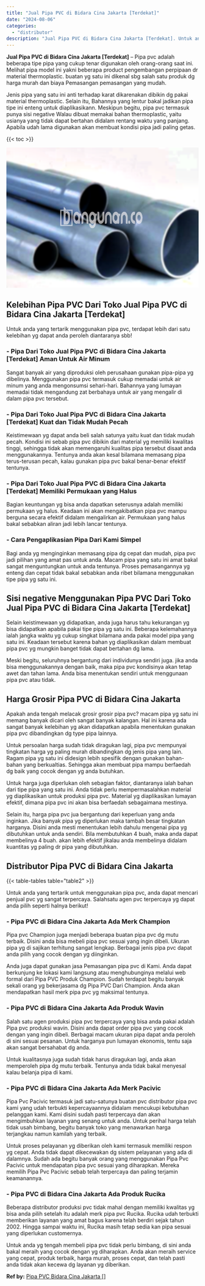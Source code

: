 ```yaml
---
title: "Jual Pipa PVC di Bidara Cina Jakarta [Terdekat]"
date: "2024-08-06"
categories: 
  - "distributor"
description: "Jual Pipa PVC di Bidara Cina Jakarta [Terdekat]. Untuk anda yg tengah membeli pipa pvc tidak perlu bimbang, di sini anda bakal meraih yang cocok dengan yg di..."
---
```


**Jual Pipa PVC di Bidara Cina Jakarta \[Terdekat\]** – Pipa pvc adalah beberapa tipe pipa yang cukup tenar digunakan oleh orang-orang saat ini. Melihat pipa model ini yakni beberapa product pengembangan perpipaan dr material thermoplastic. buatan yg satu ini dikenal sbg salah satu produk dg harga murah dan biaya Pemasangan pemasangan yang mudah.

Jenis pipa yang satu ini anti terhadap karat dikarenakan dibikin dg pakai material thermoplastic. Selain itu, Bahannya yang lentur bakal jadikan pipa tipe ini enteng untuk diaplikasikann. Meskipun begitu, pipa pvc termasuk punya sisi negative Walau dibuat memakai bahan thermoplastic, yaitu usianya yang tidak dapat bertahan didalam rentang waktu yang panjang. Apabila udah lama digunakan akan membuat kondisi pipa jadi paling getas.

{{< toc >}}

![Jual Pipa PVC di Bidara Cina Jakarta [Terdekat]](/images/jaul-pipa-pvc-60.png)

## Kelebihan Pipa PVC Dari Toko Jual Pipa PVC di Bidara Cina Jakarta \[Terdekat\]

Untuk anda yang tertarik menggunakan pipa pvc, terdapat lebih dari satu kelebihan yg dapat anda peroleh diantaranya sbb!

### \- Pipa Dari Toko Jual Pipa PVC di Bidara Cina Jakarta \[Terdekat\] Aman Untuk Air Minum

Sangat banyak air yang diproduksi oleh perusahaan gunakan pipa-pipa yg dibelinya. Menggunakan pipa pvc termasuk cukup memadai untuk air minum yang anda mengonsumsi sehari-hari. Bahannya yang lumayan memadai tidak mengandung zat berbahaya untuk air yang mengalir di dalam pipa pvc tersebut.

### \- Pipa Dari Toko Jual Pipa PVC di Bidara Cina Jakarta \[Terdekat\] Kuat dan Tidak Mudah Pecah

Keistimewaan yg dapat anda beli salah satunya yaitu kuat dan tidak mudah pecah. Kondisi ini sebab pipa pvc dibikin dari material yg memiliki kwalitas tinggi, sehingga tidak akan memengaruhi kualitas pipa tersebut disaat anda menggunakannya. Tentunya anda akan kesal bilamana memasang pipa terus-terusan pecah, kalau gunakan pipa pvc bakal benar-benar efektif tentunya.

### \- Pipa Dari Toko Jual Pipa PVC di Bidara Cina Jakarta \[Terdekat\] Memiliki Permukaan yang Halus

Bagian keuntungan yg bisa anda dapatkan seterusnya adalah memiliki permukaan yg halus. Keadaan ini akan mengakibatkan pipa pvc mampu berguna secara efektif didalam mengalirkan air. Permukaan yang halus bakal sebabkan aliran jadi lebih lancar tentunya.

### \- Cara Pengaplikasian Pipa Dari Kami Simpel

Bagi anda yg menginginkan memasang pipa dg cepat dan mudah, pipa pvc jadi pilihan yang amat pas untuk anda. Macam pipa yang satu ini amat bakal sangat menguntungkan untuk anda tentunya. Proses pemasangannya yg enteng dan cepat tidak bakal sebabkan anda ribet bilamana menggunakan tipe pipa yg satu ini.

## Sisi negative Menggunakan Pipa PVC Dari Toko Jual Pipa PVC di Bidara Cina Jakarta \[Terdekat\]

Selain keistimewaan yg didapatkan, anda juga harus tahu kekurangan yg bisa didapatkan apabila pakai tipe pipa yg satu ini. Beberapa kelemahannya ialah jangka waktu yg cukup singkat bilamana anda pakai model pipa yang satu ini. Keadaan tersebut karena bahan yg diaplikasikan dalam membuat pipa pvc yg mungkin banget tidak dapat bertahan dg lama.

Meski begitu, seluruhnya bergantung dari individunya sendiri juga. jika anda bisa menggunakannya dengan baik, maka pipa pvc kondisinya akan tetap awet dan tahan lama. Anda bisa menentukan sendiri untuk menggunaan pipa pvc atau tidak.

## Harga Grosir Pipa PVC di Bidara Cina Jakarta

Apakah anda tengah melacak grosir grosir pipa pvc? macam pipa yg satu ini memang banyak dicari oleh sangat banyak kalangan. Hal ini karena ada sangat banyak kelebihan yg akan didapatkan apabila menentukan gunakan pipa pvc dibandingkan dg type pipa lainnya.

Untuk persoalan harga sudah tidak diragukan lagi, pipa pvc mempunyai tingkatan harga yg paling murah dibandingkan dg jenis pipa yang lain. Ragam pipa yg satu ini didesign lebih spesifik dengan gunakan bahan-bahan yang berkualtias. Sehingga akan membuat pipa mampu berfaedah dg baik yang cocok dengan yg anda butuhkan.

Untuk harga juga diperlukan oleh sebagian faktor, diantaranya ialah bahan dari tipe pipa yang satu ini. Anda tidak perlu mempermasalahkan material yg diaplikasikan untuk produksi pipa pvc. Material yg diaplikasikan lumayan efektif, dimana pipa pvc ini akan bisa berfaedah sebagaimana mestinya.

Selain itu, harga pipa pvc jua bergantung dari keperluan yang anda inginkan. Jika banyak pipa yg diperlukan maka tambah besar tingkatan harganya. Disini anda mesti menentukan lebih dahulu mengenai pipa yg dibutuhkan untuk anda sendiri. Bila membutuhkan 4 buah, maka anda dapat membelinya 4 buah. akan lebih efektif jikalau anda membelinya didalam kuantitas yg paling dr pipa yang dibutuhkan.

## Distributor Pipa PVC di Bidara Cina Jakarta

{{< table-tables table="table2" >}}

Untuk anda yang tertarik untuk menggunakan pipa pvc, anda dapat mencari penjual pvc yg sangat terpercaya. Salahsatu agen pvc terpercaya yg dapat anda pilih seperti halnya berikut!

### \- Pipa PVC di Bidara Cina Jakarta Ada Merk Champion

Pipa pvc Champion juga menjadi beberapa buatan pipa pvc dg mutu terbaik. Disini anda bisa mebeli pipa pvc sesuai yang ingin dibeli. Ukuran pipa yg di sajikan terhitung sangat lengkap. Berbagai jenis pipa pvc dapat anda pilih yang cocok dengan yg diinginkan.

Anda juga dapat gunakan jasa Pemasangan pipa pvc di Kami. Anda dapat berkunjung ke lokasi kami langsung atau menghubunginya melalui web formal dari Pipa PVC Produk Champion. Sudah terdapat begitu banyak sekali orang yg bekerjasama dg Pipa PVC Dari Champion. Anda akan mendapatkan hasil merk pipa pvc yg maksimal tentunya.

### \- Pipa PVC di Bidara Cina Jakarta Ada Produk Wavin

Salah satu agen produksi pipa pvc terpercaya yang bisa anda pakai adalah Pipa pvc produksi wavin. Disini anda dapat order pipa pvc yang cocok dengan yang ingin dibeli. Berbagai macam ukuran pipa dapat anda peroleh di sini sesuai pesanan. Untuk harganya pun lumayan ekonomis, tentu saja akan sangat bersahabat dg anda.

Untuk kualitasnya juga sudah tidak harus diragukan lagi, anda akan memperoleh pipa dg mutu terbaik. Tentunya anda tidak bakal menyesal kalau belanja pipa di kami.

### \- Pipa PVC di Bidara Cina Jakarta Ada Merk Pacivic

Pipa Pvc Pacivic termasuk jadi satu-satunya buatan pvc distributor pipa pvc kami yang udah terbukti kepercayaannya didalam mencukupi kebutuhan pelanggan kami. Kami disini sudah pasti terpercaya dan akan mengimbuhkan layanan yang senang untuk anda. Untuk perihal harga telah tidak usah bimbang, begitu banyak toko yang menawarkan harga terjangkau namun kamilah yang terbaik.

Untuk proses pelayanan yg diberikan oleh kami termasuk memiliki respon yg cepat. Anda tidak dapat dikecewakan dg sistem pelayanan yang ada di dalamnya. Sudah ada begitu banyak orang yang menggunakan Pipa Pvc Pacivic untuk mendapatan pipa pvc sesuai yang diharapkan. Mereka memilih Pipa Pvc Pacivic sebab telah terpercaya dan paling terjamin keamanannya.

### \- Pipa PVC di Bidara Cina Jakarta Ada Produk Rucika

Beberapa distributor produksi pvc tidak mahal dengan memiliki kwalitas yg bisa anda pilih setelah itu adalah merk pipa pvc Rucika. Rucika udah terbukti memberikan layanan yang amat bagus karena telah berdiri sejak tahun 2002. Hingga sampai waktu ini, Rucika masih tetap sedia kan pipa sesuai yang diperlukan customernya.

Untuk anda yg tengah membeli pipa pvc tidak perlu bimbang, di sini anda bakal meraih yang cocok dengan yg diharapkan. Anda akan meraih service yang cepat, produk terbaik, harga murah, proses cepat, dan telah pasti anda tidak akan kecewa dg layanan yg diberikan.

**Ref by:** [Pipa PVC Bidara Cina Jakarta []](https://id.wikipedia.org/wiki/Pipa)

